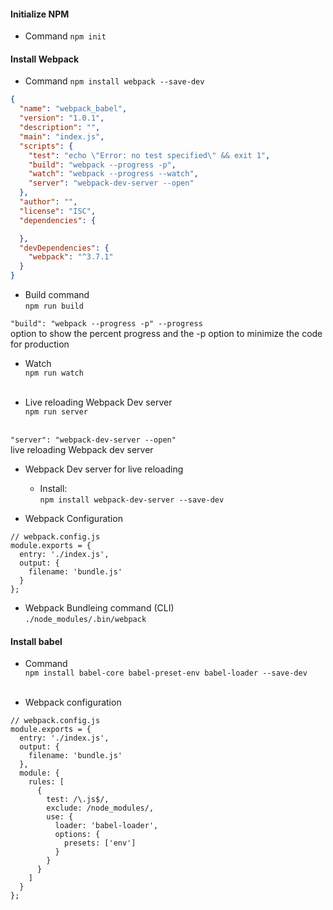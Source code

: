 #### Initialize NPM
- Command
```npm init```

#### Install Webpack
- Command
```npm install webpack --save-dev```
```json
{
  "name": "webpack_babel",
  "version": "1.0.1",
  "description": "",
  "main": "index.js",
  "scripts": {
    "test": "echo \"Error: no test specified\" && exit 1",
    "build": "webpack --progress -p",
    "watch": "webpack --progress --watch",
    "server": "webpack-dev-server --open"
  },
  "author": "",
  "license": "ISC",
  "dependencies": {

  },
  "devDependencies": {
    "webpack": "^3.7.1"
  }
}
```
- Build command<br>
```npm run build```

```"build": "webpack --progress -p" --progress```<br>
option to show the percent progress and the -p option to minimize the code for production

- Watch<br>
```npm run watch```<br><br>

- Live reloading Webpack Dev server<br>
```npm run server```<br><br>

```"server": "webpack-dev-server --open"```<br>
live reloading Webpack dev server

- Webpack Dev server for live reloading<br>
    - Install:<br>
```npm install webpack-dev-server --save-dev ```


- Webpack Configuration<br>
```
// webpack.config.js
module.exports = {
  entry: './index.js',
  output: {
    filename: 'bundle.js'
  }
};
```

- Webpack Bundleing command (CLI)<br>
```./node_modules/.bin/webpack```

#### Install babel
- Command<br>
```npm install babel-core babel-preset-env babel-loader --save-dev```<br><br>

- Webpack configuration<br>
```
// webpack.config.js
module.exports = {
  entry: './index.js',
  output: {
    filename: 'bundle.js'
  },
  module: {
    rules: [
      {
        test: /\.js$/,
        exclude: /node_modules/,
        use: {
          loader: 'babel-loader',
          options: {
            presets: ['env']
          }
        }
      }
    ]
  }
};
```
